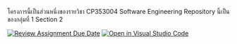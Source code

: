 โครงการนี้เป็นส่วนหนึ่งของรายวิชา CP353004 Software Engineering
Repository นี้เป็นของกลุ่มที่ 1 Section 2

[![Review Assignment Due Date](https://classroom.github.com/assets/deadline-readme-button-22041afd0340ce965d47ae6ef1cefeee28c7c493a6346c4f15d667ab976d596c.svg)](https://classroom.github.com/a/Bwpk2ByU)
[![Open in Visual Studio Code](https://classroom.github.com/assets/open-in-vscode-2e0aaae1b6195c2367325f4f02e2d04e9abb55f0b24a779b69b11b9e10269abc.svg)](https://classroom.github.com/online_ide?assignment_repo_id=17426975&assignment_repo_type=AssignmentRepo)
